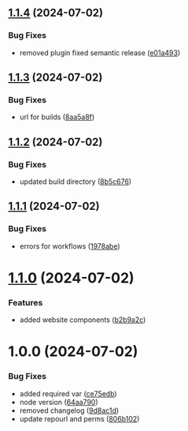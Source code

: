 ## [1.1.4](https://github.com/Shia0410/GithubPages/compare/v1.1.3...v1.1.4) (2024-07-02)


### Bug Fixes

* removed plugin fixed semantic release ([e01a493](https://github.com/Shia0410/GithubPages/commit/e01a4930dbb7360836c0442d3b04b731a2dc90cd))

## [1.1.3](https://github.com/Shia0410/GithubPages/compare/v1.1.2...v1.1.3) (2024-07-02)


### Bug Fixes

* url for builds ([8aa5a8f](https://github.com/Shia0410/GithubPages/commit/8aa5a8f6780a084c4d2d8a40a6656469abd48127))

## [1.1.2](https://github.com/Shia0410/GithubPages/compare/v1.1.1...v1.1.2) (2024-07-02)


### Bug Fixes

* updated build directory ([8b5c676](https://github.com/Shia0410/GithubPages/commit/8b5c6769a60e765f3672caa29411ed8ba3dd5154))

## [1.1.1](https://github.com/Shia0410/GithubPages/compare/v1.1.0...v1.1.1) (2024-07-02)


### Bug Fixes

* errors for workflows ([1978abe](https://github.com/Shia0410/GithubPages/commit/1978abeb3f2617e0f82ab78c45c6129872d95723))

# [1.1.0](https://github.com/Shia0410/GithubPages/compare/v1.0.0...v1.1.0) (2024-07-02)


### Features

* added website components ([b2b9a2c](https://github.com/Shia0410/GithubPages/commit/b2b9a2c4a6d3e5928acf3304e4b79ffa376393ec))

# 1.0.0 (2024-07-02)


### Bug Fixes

* added required var ([ce75edb](https://github.com/Shia0410/GithubPages/commit/ce75edb54ed2af4ce3b18ccc4f73c4431edba48a))
* node version ([64aa790](https://github.com/Shia0410/GithubPages/commit/64aa790bd8d1bbf3adea86558b4ce4fed2f55f32))
* removed changelog ([9d8ac1d](https://github.com/Shia0410/GithubPages/commit/9d8ac1d7642bbe24188451d38668381a1327e1f6))
* update repourl and perms ([806b102](https://github.com/Shia0410/GithubPages/commit/806b10253266dab40a0e771e412846a50c5deef9))
